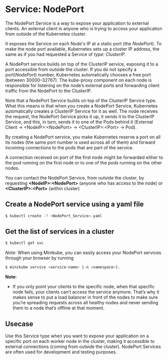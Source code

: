 # Service: NodePort
The NodePort Service is a way to expose your application to external clients. An external client is anyone who is trying to access your application from outside of the Kubernetes cluster.

It exposes the Service on each Node's IP at a static port (the *NodePort*). To make the node port available, Kubernetes sets up a cluster IP address, the same as if you had requested a Service of *type: ClusterIP*.

A NodePort service builds on top of the ClusterIP service, exposing it to a port accessible from outside the cluster. If you do not specify a port(*NodePort*) number, Kubernetes automatically chooses a free port (between 30000–32767). The kube-proxy component on each node is responsible for listening on the node’s external ports and forwarding client traffic from the NodePort to the ClusterIP.

Note that a NodePort Service builds on top of the ClusterIP Service type. What this means is that when you create a NodePort Service, Kubernetes automatically creates a ClusterIP Service for it as well. The node receives the request, the NodePort Service picks it up, it sends it to the ClusterIP Service, and this, in turn, sends it to one of the Pods behind it (External Client -> \<NodeIP>:\<NodePort> -> \<ClusterIP>:\<Port> -> Pod).

By creating a NodePort service, you make Kubernetes reserve a port on all its nodes (the same port number is used across all of them) and forward incoming connections to the pods that are part of the service.

A connection received on port <NodePort> of the first node might be forwarded either to the pod running on the first node or to one of the pods running on the other nodes.

You can contact the NodePort Service, from outside the cluster, by requesting
**\<NodeIP>:\<NodePort>** (anyone who has access to the node) or **\<ClusterIP>:\<Port>** (within cluster)

## Create a NodePort service using a yaml file
```bash
$ kubectl create -f <NodePort_Service>.yaml
```

## Get the list of services in a cluster
```bash
$ kubectl get svc
```

*Note*: When using Minikube, you can easily access your NodePort services
through your browser by running 
```bash
$ minikube service <service-name> [-n <namespace>].
```

**Note**:

- If you only point your clients to the specific node, when that specific node fails, your clients can’t access the service anymore. That’s why it makes sense to put a load balancer in front of the nodes to make sure you’re spreading requests across all healthy nodes and never sending them to a node that’s offline at that moment.

## Usecase
Use this Service type when you want to expose your application on a specific port on each worker node in the cluster, making it accessible to external connections (coming from outside the cluster). NodePort Services are often used for development and testing purposes.